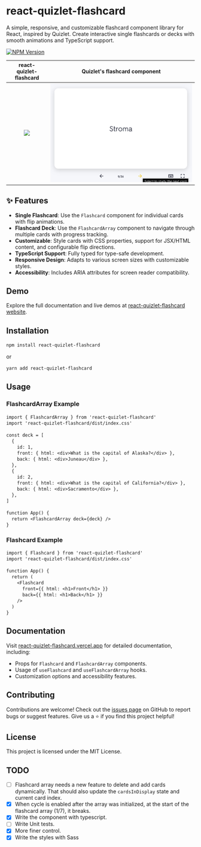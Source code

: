 # react-quizlet-flashcard

A simple, responsive, and customizable flashcard component library for React, inspired by Quizlet. Create interactive single flashcards or decks with smooth animations and TypeScript support.

[![NPM Version](https://img.shields.io/npm/v/react-quizlet-flashcard.svg)](https://www.npmjs.com/package/react-quizlet-flashcard)

|                                          react-quizlet-flashcard                                           |                                       Quizlet's flashcard component                                        |
| :--------------------------------------------------------------------------------------------------------: | :--------------------------------------------------------------------------------------------------------: |
| ![](./public/react-quizlet-flashcard.gif) | ![](./public/quizlet-flashcard.gif) |

## ✨ Features

- **Single Flashcard**: Use the `Flashcard` component for individual cards with flip animations.
- **Flashcard Deck**: Use the `FlashcardArray` component to navigate through multiple cards with progress tracking.
- **Customizable**: Style cards with CSS properties, support for JSX/HTML content, and configurable flip directions.
- **TypeScript Support**: Fully typed for type-safe development.
- **Responsive Design**: Adapts to various screen sizes with customizable styles.
- **Accessibility**: Includes ARIA attributes for screen reader compatibility.

## Demo

Explore the full documentation and live demos at [react-quizlet-flashcard website]().

## Installation

```bash
npm install react-quizlet-flashcard
```

or

```bash
yarn add react-quizlet-flashcard
```

## Usage

### FlashcardArray Example

```tsx
import { FlashcardArray } from 'react-quizlet-flashcard'
import 'react-quizlet-flashcard/dist/index.css'

const deck = [
  {
    id: 1,
    front: { html: <div>What is the capital of Alaska?</div> },
    back: { html: <div>Juneau</div> },
  },
  {
    id: 2,
    front: { html: <div>What is the capital of California?</div> },
    back: { html: <div>Sacramento</div> },
  },
]

function App() {
  return <FlashcardArray deck={deck} />
}
```

### Flashcard Example

```tsx
import { Flashcard } from 'react-quizlet-flashcard'
import 'react-quizlet-flashcard/dist/index.css'

function App() {
  return (
    <Flashcard
      front={{ html: <h1>Front</h1> }}
      back={{ html: <h1>Back</h1> }}
    />
  )
}
```

## Documentation

Visit [react-quizlet-flashcard.vercel.app]() for detailed documentation, including:

- Props for `Flashcard` and `FlashcardArray` components.
- Usage of `useFlashcard` and `useFlashcardArray` hooks.
- Customization options and accessibility features.

## Contributing

Contributions are welcome! Check out the [issues page](https://github.com/ABSanthosh/react-quizlet-flashcard/issues) on GitHub to report bugs or suggest features. Give us a ⭐️ if you find this project helpful!

## License

This project is licensed under the MIT License.

## TODO

- [ ] Flashcard array needs a new feature to delete and add cards dynamically. That should also update the `cardsInDisplay` state and current card index.
- [x] When cycle is enabled after the array was initialized, at the start of the flashcard array (1/7), it breaks.
- [x] Write the component with typescript.
- [ ] Write Unit tests.
- [x] More finer control.
- [x] Write the styles with Sass